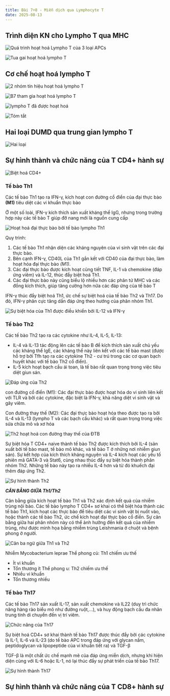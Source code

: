 ```yaml
---
title: Bài 7+8 - Miễn dịch qua Lymphocyte T
date: 2025-08-13
---
```

## Trình diện KN cho Lympho T qua MHC

![Quá trình hoạt hoá Lympho T của 3 loại APCs](/y2/mddc/7-8-apc-hoathoa-t.png)

![Tua gai hoạt hoá lympho T](/y2/mddc/7-8-tua-gai-hoathoa-t.png)

## Cơ chế hoạt hoá lympho T

![2 nhóm tín hiệu hoạt hoá lympho T](/y2/mddc/7-8-tinhieu-hoathoa-t.jpeg)

![B7 tham gia hoạt hoá lympho T](/y2/mddc/7-8-b7-hoathoa-t.png)

![lympho T đã được hoạt hoá](/y2/mddc/7-8-quatrinh-hoathoa-t.png)

![Tóm tắt](/y2/mddc/7-8-tomtat-hoathoa-t.png)

## Hai loại DUMD qua trung gian lympho T

![Hai loại](/y2/mddc/7-8-dapung-cd4-cd8.png)

## Sự hình thành và chức năng của T CD4+ hành sự

![Biệt hoá CD4+](/y2/mddc/7-8-biethoa-cd4.png)

### Tế bào Th1

Các tế bào Th1 tạo ra IFN-γ, kích hoạt con đường cổ điển của đại thực bào **(M1)** tiêu diệt các vi khuẩn thực bào

Ở một số loài, IFN-γ kích thích sản xuất kháng thể IgG, nhưng trong trường hợp này các tế bào T giúp đỡ nang mới là nguồn cung cấp

![Hoạt hoá đại thực bào bởi tế bào lympho Th1](/y2/mddc/7-8-dtb-dapung-th1.png)

Quy trình:

1. Các tế bào Th1 nhận diện các kháng nguyên của vi sinh vật trên các đại thực bào.
2. Bên cạnh IFN-γ, CD40L của Th1 gắn kết với CD40 của đại thực bào, làm hoạt hóa đại thực bào *(M1)*.
3. Các đại thực bào được kích hoạt cũng tiết TNF, IL-1 và chemokine (đáp ứng viêm) và IL-12, thúc đẩy biệt hoá Th1.
4. Các đại thực bào này cũng biểu lộ nhiều hơn các phân tử MHC và các đồng kích thích, giúp tăng cường hơn nữa các đáp ứng của tế bào T

IFN-γ thúc đẩy biệt hoá Th1, ức chế sự biệt hoá của tế bào Th2 và Th17. Do đó, IFN-γ phân cực tăng dần đáp ứng theo hướng của phân nhóm Th1.

![Sự biệt hóa của Th1 được điều khiển bởi IL-12 và IFN-γ](/y2/mddc/7-8-th1-cytokin.png)

### Tế bào Th2

Các tế bào Th2 tạo ra các cytokine như IL-4, IL-5, IL-13:

- IL-4 và IL-13 tác động lên các tế bào B để kích thích sản xuất chủ yếu các kháng thể IgE, các kháng thể này liên kết với các tế bào mast (được hỗ trợ bởi Tfh tạo ra các cytokine Th2 - cư trú trong các cơ quan bạch huyết khác với tế bào Th2 cổ điển).
- IL-5 kích hoạt bạch cầu ái toan, là tế bào rất quan trọng trong việc tiêu diệt giun sán.

![Đáp ứng của Th2](/y2/mddc/7-8-dapung-th2.png)

con đường cổ điển (M1): Các đại thực bào được hoạt hóa do vi sinh liên kết với TLR và bởi các cytokine, đặc biệt là IFN-γ, khả năng diệt vi sinh vật và gây viêm.

Con đường thay thế (M2): Các đại thực bào hoạt hóa theo được tạo ra bởi IL-4 và IL-13 (lympho T và các bạch cầu khác) và rất quan trọng trong việc sửa chữa mô và xơ hóa

![Th2 hoạt hoá con đường thay thế của ĐTB](/y2/mddc/7-8-th2-dtb.png)

Sự biệt hóa T CD4+ naive thành tế bào Th2 được kích thích bởi IL-4 (sản xuất bởi tế bào mast, tế bào mô khác, và tế bào T ở những nơi nhiễm giun sán). Sự kết hợp của kích thích kháng nguyên và IL-4 kích hoạt các yếu tố phiên mã GATA-3 và Stat6, cùng nhau thúc đẩy sự biệt hóa thành phân nhóm Th2. Những tế bào này tạo ra nhiều IL-4 hơn và từ đó khuếch đại thêm đáp ứng Th2.

![Sự hình thành Th2](/y2/mddc/7-8-hinhthanh-th2.jpeg)

***CÂN BẰNG GIỮA Th1/Th2***

Cân bằng giữa kích hoạt tế bào Th1 và Th2 xác định kết quả của nhiễm trùng nội bào. Các tế bào lympho T CD4+ sơ khai có thể biệt hóa thành các tế bào Th1, kích hoạt các thực bào để tiêu diệt các vi sinh vật bị nuốt vào, hoặc thành các tế bào Th2, ức chế kích hoạt đại thực bào cổ điển. Sự cân bằng giữa hai phân nhóm này có thể ảnh hưởng đến kết quả của nhiễm trùng, như được minh họa bằng nhiễm trùng Leishmania ở chuột và bệnh phong ở người.

![Cân ba ngừ giữa Th1 và Th2](/y2/mddc/7-8-cb-th1-th2.png)

Nhiễm Mycobacterium leprae
Thể phong củ: Th1 chiếm ưu thế

- Ít vi khuẩn
- Tổn thương ít
Thể phong u: Th2 chiếm ưu thế
- Nhiều vi khuẩn
- Tổn thương nhiều

### Tế bào Th17

Các tế bào Th17 sản xuất IL-17, sản xuất chemokine và IL22 (duy trì chức năng
hàng rào biểu mô như đường ruột,...), và huy động bạch cầu đa nhân trung tính di chuyển đến vị trí viêm.

![Chức năng của Th17](/y2/mddc/7-8-chucnang-th17.jpeg)

Sự biệt hoá CD4+ sơ khai thành tế bào Th17 được thúc đẩy bởi các cytokine là IL-1, IL-6 và IL-23 (do tế bào APC trong đáp ứng với glycan nấm, peptidoglycan và lipopeptide của vi khuẩn tiết ra) và TGF-β

TGF-β là một chất ức chế mạnh mẽ của đáp ứng miễn dịch, nhưng khi hiện diện cùng với IL-6 hoặc IL-1, nó lại thúc đẩy sự phát triển của tế bào Th17.

![Sự hình thành Th17](/y2/mddc/7-8-hinhthanh-th17.jpeg)

## Sự hình thành và chức năng của T CD8+ hành sự
